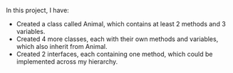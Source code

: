 In this project, I have:

- Created a class called Animal, which contains at least 2 methods and 3 variables.
- Created 4 more classes, each with their own methods and variables, which also inherit from Animal.
- Created 2 interfaces, each containing one method, which could be implemented across my hierarchy.
